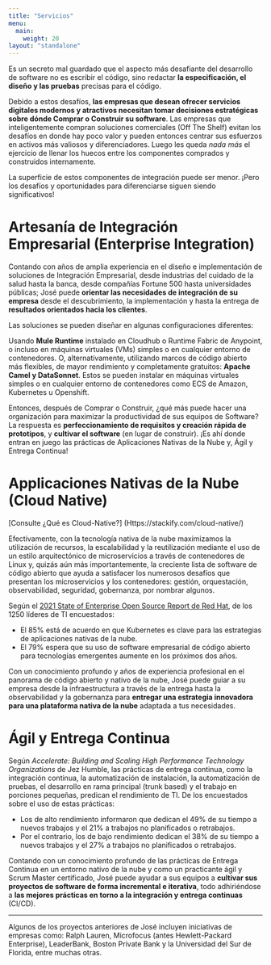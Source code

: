 ```yaml
---
title: "Servicios"
menu:
  main:
    weight: 20
layout: "standalone"
---
```


Es un secreto mal guardado que el aspecto más desafiante del desarrollo de software no es escribir el código, sino redactar **la especificación, el diseño y las pruebas** precisas para el código.

Debido a estos desafíos, **las empresas que desean ofrecer servicios digitales modernos y atractivos necesitan tomar decisiones estratégicas sobre dónde Comprar o Construir su software**. Las empresas que inteligentemente compran soluciones comerciales (Off The Shelf) evitan los desafíos en donde hay poco valor y pueden entonces centrar sus esfuerzos en activos más valiosos y diferenciadores. Luego les queda _nada más_ el ejercicio de llenar los huecos entre los componentes comprados y construidos internamente.

La superficie de estos componentes de integración puede ser menor. ¡Pero los desafíos y oportunidades para diferenciarse siguen siendo significativos!


# Artesanía de Integración Empresarial (Enterprise Integration)

Contando con años de amplia experiencia en el diseño e implementación de soluciones de Integración Empresarial, desde industrias del cuidado de la salud hasta la banca, desde compañías Fortune 500 hasta universidades públicas; José puede **orientar las necesidades de integración de su empresa** desde el descubrimiento, la implementación y hasta la entrega de **resultados orientados hacia los clientes**.

Las soluciones se pueden diseñar en algunas configuraciones diferentes:

Usando **Mule Runtime** instalado en Cloudhub o Runtime Fabric de Anypoint, o incluso en máquinas virtuales (VMs) simples o en cualquier entorno de contenedores. O, alternativamente, utilizando marcos de código abierto más flexibles, de mayor rendimiento y completamente gratuitos: **Apache Camel y DataSonnet**. Estos se pueden instalar en máquinas virtuales simples o en cualquier entorno de contenedores como ECS de Amazon, Kubernetes u Openshift.

Entonces, después de Comprar o Construir, ¿qué más puede hacer una organización para maximizar la productividad de sus equipos de Software? La respuesta es **perfeccionamiento de requisitos y creación rápida de prototipos**, y **cultivar el software** (en lugar de construir). ¡Es ahí donde entran en juego las prácticas de Aplicaciones Nativas de la Nube y, Ágil y Entrega Continua!

# Applicaciones Nativas de la Nube (Cloud Native)

[Consulte ¿Qué es Cloud-Native?] (Https://stackify.com/cloud-native/)

Efectivamente, con la tecnología nativa de la nube maximizamos la utilización de recursos, la escalabilidad y la reutilización mediante el uso de un estilo arquitectónico de microservicios a través de contenedores de Linux y, quizás aún más importantemente, la creciente lista de software de código abierto que ayuda a satisfacer los numerosos desafíos que presentan los microservicios y los contenedores: gestión, orquestación, observabilidad, seguridad, gobernanza, por nombrar algunos.

Según el [2021 State of Enterprise Open Source Report de Red Hat](https://www.redhat.com/en/enterprise-open-source-report/2021), de los 1250 líderes de TI encuestados:

* El 85% está de acuerdo en que Kubernetes es clave para las estrategias de aplicaciones nativas de la nube.
* El 79% espera que su uso de software empresarial de código abierto para tecnologías emergentes aumente en los próximos dos años.

Con un conocimiento profundo y años de experiencia profesional en el panorama de código abierto y nativo de la nube, José puede guiar a su empresa desde la infraestructura a través de la entrega hasta la observabilidad y la gobernanza para **entregar una estrategia innovadora para una plataforma nativa de la nube** adaptada a tus necesidades.

# Ágil y Entrega Continua

Según _Accelerate: Building and Scaling High Performance Technology Organizations_ de Jez Humble, las prácticas de entrega continua, como la integración continua, la automatización de instalación, la automatización de pruebas, el desarrollo en rama principal (trunk based) y el trabajo en porciones pequeñas, predican el rendimiento de TI. De los encuestados sobre el uso de estas prácticas:

 * Los de alto rendimiento informaron que dedican el 49% de su tiempo a nuevos trabajos y el 21% a trabajos no planificados o retrabajos.
 * Por el contrario, los de bajo rendimiento dedican el 38% de su tiempo a nuevos trabajos y el 27% a trabajos no planificados o retrabajos.

Contando con un conocimiento profundo de las prácticas de Entrega Continua en un entorno nativo de la nube y como un practicante ágil y Scrum Master certificado, José puede ayudar a sus equipos a **cultivar sus proyectos de software de forma incremental e iterativa**, todo adhiriéndose a **las mejores prácticas en torno a la integración y entrega continuas** (CI/CD).

---

Algunos de los proyectos anteriores de José incluyen iniciativas de empresas como: Ralph Lauren, Microfocus (antes Hewlett-Packard Enterprise), LeaderBank, Boston Private Bank y la Universidad del Sur de Florida, entre muchas otras.
